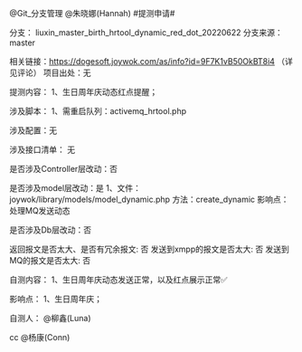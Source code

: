 @Git_分支管理  @朱晓娜(Hannah)  #提测申请# 

分支： liuxin_master_birth_hrtool_dynamic_red_dot_20220622
分支来源： master

相关链接：https://dogesoft.joywok.com/as/info?id=9F7K1vB50OkBT8i4 （详见评论）
项目出处：无

提测内容：
1、生日周年庆动态红点提醒；

涉及脚本：
1、需重启队列：activemq_hrtool.php

涉及配置：无

涉及接口清单：
无

是否涉及Controller层改动：否

是否涉及model层改动：是
1、文件：joywok/library/models/model_dynamic.php
方法：create_dynamic
影响点：处理MQ发送动态

是否涉及Db层改动：否

返回报文是否太大、是否有冗余报文: 否
发送到xmpp的报文是否太大: 否
发送到MQ的报文是否太大: 否

自测内容：
1、生日周年庆动态发送正常，以及红点展示正常✅

影响点：
1、生日周年庆；

自测人： @柳鑫(Luna) 

cc @杨康(Conn) 